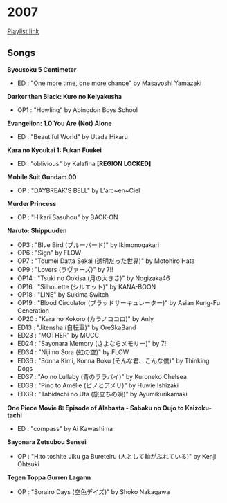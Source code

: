 # 2007

[Playlist link](https://open.spotify.com/user/fz230568w0ccmom2dg3zvxq1h/playlist/40NmtYQuqz21GlFOCBGnhR?si=ESAvRfjGTwuYCL-TreR1Cg)

## Songs

**Byousoku 5 Centimeter**
* ED : "One more time, one more chance" by Masayoshi Yamazaki

**Darker than Black: Kuro no Keiyakusha**
* OP1 : "Howling" by Abingdon Boys School

**Evangelion: 1.0 You Are (Not) Alone**
* ED : "Beautiful World" by Utada Hikaru

**Kara no Kyoukai 1: Fukan Fuukei**
* ED : "oblivious" by Kalafina **[REGION LOCKED]**

**Mobile Suit Gundam 00**
* OP : "DAYBREAK'S BELL" by L'arc~en~Ciel

**Murder Princess**
* OP : "Hikari Sasuhou" by BACK-ON

**Naruto: Shippuuden**
* OP3 : "Blue Bird (ブルーバード)" by Ikimonogakari
* OP6 : "Sign" by FLOW
* OP7 : "Toumei Datta Sekai (透明だった世界)" by Motohiro Hata
* OP9 : "Lovers (ラヴァーズ)" by 7!!
* OP14 : "Tsuki no Ookisa (月の大きさ)" by Nogizaka46
* OP16 : "Silhouette (シルエット)" by KANA-BOON
* OP18 : "LINE" by Sukima Switch
* OP19 : "Blood Circulator (ブラッドサーキュレーター)" by Asian Kung-Fu Generation
* OP20 : "Kara no Kokoro (カラノココロ)" by Anly
* ED13 : "Jitensha (自転車)" by OreSkaBand
* ED23 : "MOTHER" by MUCC
* ED24 : "Sayonara Memory (さよならメモリー)" by 7!!
* ED34 : "Niji no Sora (虹の空)" by FLOW
* ED36 : "Sonna Kimi, Konna Boku (そんな君、こんな僕)" by Thinking Dogs
* ED37 : "Ao no Lullaby (青のララバイ)" by Kuroneko Chelsea
* ED38 : "Pino to Amélie (ピノとアメリ)" by Huwie Ishizaki
* ED39 : "Tabidachi no Uta (旅立ちの唄)" by Ayumikurikamaki

**One Piece Movie 8: Episode of Alabasta - Sabaku no Oujo to Kaizoku-tachi**
* ED : "compass" by Ai Kawashima

**Sayonara Zetsubou Sensei**
* OP : "Hito toshite Jiku ga Bureteiru (人として軸がぶれている)" by Kenji Ohtsuki

**Tegen Toppa Gurren Lagann**
* OP : "Sorairo Days (空色デイズ)" by Shoko Nakagawa